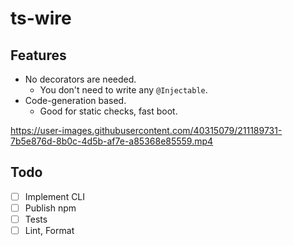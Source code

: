 # ts-wire

## Features
- No decorators are needed.
  - You don't need to write any `@Injectable`.
- Code-generation based.
  - Good for static checks, fast boot.

https://user-images.githubusercontent.com/40315079/211189731-7b5e876d-8b0c-4d5b-af7e-a85368e85559.mp4

## Todo
- [ ] Implement CLI
- [ ] Publish npm
- [ ] Tests
- [ ] Lint, Format
